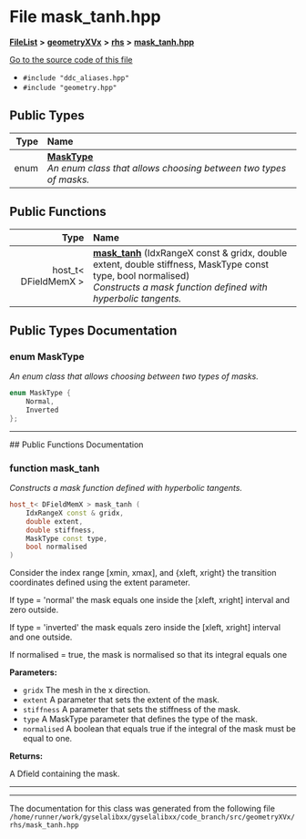 

# File mask\_tanh.hpp



[**FileList**](files.md) **>** [**geometryXVx**](dir_e51b496b46dd687775e46e0826614574.md) **>** [**rhs**](dir_53474cb30a3389ee74cb3186cae99ac0.md) **>** [**mask\_tanh.hpp**](mask__tanh_8hpp.md)

[Go to the source code of this file](mask__tanh_8hpp_source.md)



* `#include "ddc_aliases.hpp"`
* `#include "geometry.hpp"`

















## Public Types

| Type | Name |
| ---: | :--- |
| enum  | [**MaskType**](#enum-masktype)  <br>_An enum class that allows choosing between two types of masks._  |




















## Public Functions

| Type | Name |
| ---: | :--- |
|  host\_t&lt; DFieldMemX &gt; | [**mask\_tanh**](#function-mask_tanh) (IdxRangeX const & gridx, double extent, double stiffness, MaskType const type, bool normalised) <br>_Constructs a mask function defined with hyperbolic tangents._  |




























## Public Types Documentation




### enum MaskType 

_An enum class that allows choosing between two types of masks._ 
```C++
enum MaskType {
    Normal,
    Inverted
};
```




<hr>
## Public Functions Documentation




### function mask\_tanh 

_Constructs a mask function defined with hyperbolic tangents._ 
```C++
host_t< DFieldMemX > mask_tanh (
    IdxRangeX const & gridx,
    double extent,
    double stiffness,
    MaskType const type,
    bool normalised
) 
```



Consider the index range [xmin, xmax], and {xleft, xright} the transition coordinates defined using the extent parameter.


If type = 'normal' the mask equals one inside the [xleft, xright] interval and zero outside.


If type = 'inverted' the mask equals zero inside the [xleft, xright] interval and one outside.


If normalised = true, the mask is normalised so that its integral equals one




**Parameters:**


* `gridx` The mesh in the x direction. 
* `extent` A parameter that sets the extent of the mask. 
* `stiffness` A parameter that sets the stiffness of the mask. 
* `type` A MaskType parameter that defines the type of the mask. 
* `normalised` A boolean that equals true if the integral of the mask must be equal to one. 



**Returns:**

A Dfield containing the mask. 





        

<hr>

------------------------------
The documentation for this class was generated from the following file `/home/runner/work/gyselalibxx/gyselalibxx/code_branch/src/geometryXVx/rhs/mask_tanh.hpp`

